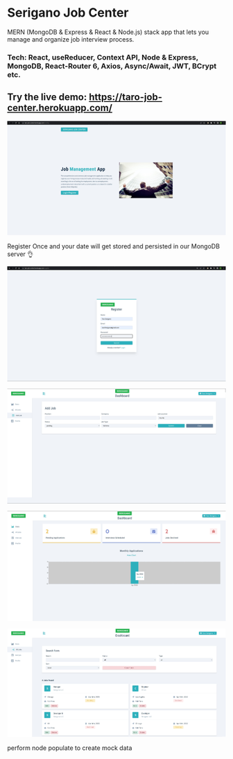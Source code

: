 
# Serigano Job Center

MERN (MongoDB & Express & React & Node.js) stack app that lets you manage and organize job interview process.

### Tech: React, useReducer, Context API, Node & Express, MongoDB, React-Router 6, Axios, Async/Await, JWT, BCrypt etc.

## Try the live demo: https://taro-job-center.herokuapp.com/


![alt text](https://github.com/taroserigano/MERN-Job-Management-App/blob/main/pics/1.jpg)

Register Once and your date will get stored and persisted in our MongoDB server 👌

![alt text](https://github.com/taroserigano/MERN-Job-Management-App/blob/main/pics/2.jpg)

![alt text](https://github.com/taroserigano/MERN-Job-Management-App/blob/main/pics/3.jpg)

![alt text](https://github.com/taroserigano/MERN-Job-Management-App/blob/main/pics/4.jpg)

![alt text](https://github.com/taroserigano/MERN-Job-Management-App/blob/main/pics/5.jpg)

perform node populate to create mock data

